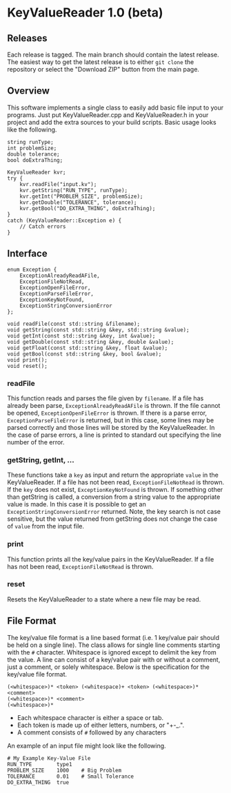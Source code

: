 # KeyValueReader 1.0 (beta)

## Releases
Each release is tagged.
The main branch should contain the latest release.
The easiest way to get the latest release is to either `git clone` the repository or select the "Download ZIP" button from the main page.

## Overview 
This software implements a single class to easily add basic file input to your programs.
Just put KeyValueReader.cpp and KeyValueReader.h in your project and add the extra sources to your build scripts.
Basic usage looks like the following.

    string runType;
    int problemSize;
    double tolerance;
    bool doExtraThing;

    KeyValueReader kvr;
    try {
        kvr.readFile("input.kv");
        kvr.getString("RUN_TYPE", runType);
        kvr.getInt("PROBLEM_SIZE", problemSize);
        kvr.getDouble("TOLERANCE", tolerance);
        kvr.getBool("DO_EXTRA_THING", doExtraThing);
    }
    catch (KeyValueReader::Exception e) {
        // Catch errors
    }

## Interface
    enum Exception {
        ExceptionAlreadyReadAFile,
        ExceptionFileNotRead,
        ExceptionOpenFileError,
        ExceptionParseFileError,
        ExceptionKeyNotFound,
        ExceptionStringConversionError
    };
    
    void readFile(const std::string &filename);
    void getString(const std::string &key, std::string &value);
    void getInt(const std::string &key, int &value);
    void getDouble(const std::string &key, double &value);
    void getFloat(const std::string &key, float &value);
    void getBool(const std::string &key, bool &value);
    void print();
    void reset();


### readFile
This function reads and parses the file given by `filename`.
If a file has already been parse, `ExceptionAlreadyReadAFile` is thrown.
If the file cannot be opened, `ExceptionOpenFileError` is thrown.
If there is a parse error, `ExceptionParseFileError` is returned, but in this case, some lines may be parsed correctly and those lines will be stored by the KeyValueReader.
In the case of parse errors, a line is printed to standard out specifying the line number of the error.

### getString, getInt, ...
These functions take a `key` as input and return the appropriate `value` in the KeyValueReader.
If a file has not been read, `ExceptionFileNotRead` is thrown.
If the `key` does not exist, `ExceptionKeyNotFound` is thrown.
If something other than getString is called, a conversion from a string value to the appropriate value is made.
In this case it is possible to get an `ExceptionStringConversionError` returned.
Note, the key search is not case sensitive, but the value returned from getString does not change the case of `value` from the input file.

### print
This function prints all the key/value pairs in the KeyValueReader.
If a file has not been read, `ExceptionFileNotRead` is thrown.

### reset
Resets the KeyValueReader to a state where a new file may be read.


## File Format
The key/value file format is a line based format (i.e. 1 key/value pair should be held on a single line).
The class allows for single line comments starting with the `#` character.
Whitespace is ignored except to delimit the key from the value.
A line can consist of a key/value pair with or without a comment, just a comment, or solely whitespace.
Below is the specification for the key/value file format.

    (<whitespace>)* <token> (<whitespace)+ <token> (<whitespace>)* <comment>
    (<whitespace>)* <comment>
    (<whitespace>)*

* Each whitespace character is either a space or tab.
* Each token is made up of either letters, numbers, or "+-_.".
* A comment consists of `#` followed by any characters

An example of an input file might look like the following.
    
    # My Example Key-Value File
    RUN_TYPE        type1   
    PROBLEM_SIZE    1000    # Big Problem
    TOLERANCE       0.01    # Small Tolerance
    DO_EXTRA_THING  true





